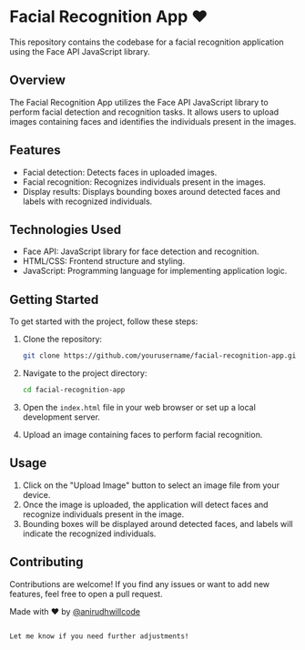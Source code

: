 

<h1>Facial Recognition App ❤️</h1>

This repository contains the codebase for a facial recognition application using the Face API JavaScript library.

## Overview

The Facial Recognition App utilizes the Face API JavaScript library to perform facial detection and recognition tasks. It allows users to upload images containing faces and identifies the individuals present in the images.

## Features

- Facial detection: Detects faces in uploaded images.
- Facial recognition: Recognizes individuals present in the images.
- Display results: Displays bounding boxes around detected faces and labels with recognized individuals.

## Technologies Used

- Face API: JavaScript library for face detection and recognition.
- HTML/CSS: Frontend structure and styling.
- JavaScript: Programming language for implementing application logic.

## Getting Started

To get started with the project, follow these steps:

1. Clone the repository:
   ```bash
   git clone https://github.com/yourusername/facial-recognition-app.git
   ```

2. Navigate to the project directory:
   ```bash
   cd facial-recognition-app
   ```

3. Open the `index.html` file in your web browser or set up a local development server.

4. Upload an image containing faces to perform facial recognition.

## Usage

1. Click on the "Upload Image" button to select an image file from your device.
2. Once the image is uploaded, the application will detect faces and recognize individuals present in the image.
3. Bounding boxes will be displayed around detected faces, and labels will indicate the recognized individuals.

## Contributing

Contributions are welcome! If you find any issues or want to add new features, feel free to open a pull request.

Made with ❤️ by [@anirudhwillcode](https://github.com/anirudhwillcode)
```

Let me know if you need further adjustments!
